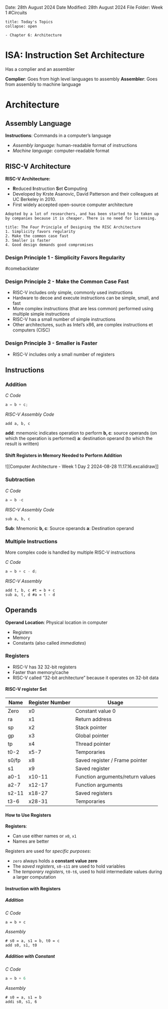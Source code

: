 Date: 28th August 2024
Date Modified: 28th August 2024
File Folder: Week 1
#Circuits

```ad-abstract
title: Today's Topics
collapse: open

- Chapter 6: Architecture

```

# ISA: Instruction Set Architecture

Has a complier and an assembler

**Complier**: Goes from high level languages to assembly
**Assembler**: Goes from assembly to machine language

# Architecture

## Assembly Language

**Instructions**: Commands in a computer’s language
- *Assembly language:* human-readable format of instructions
- *Machine language:* computer-readable format

## RISC-V Architecture

**RISC-V Architecture:**
- **R**educed **I**nstruction **S**et **C**omputing
- Developed by Krste Asanovic, David Patterson and their colleagues at UC Berkeley in 2010.
- First widely accepted open-source computer architecture

```ad-note
Adopted by a lot of researchers, and has been started to be taken up by companies because it is cheaper. There is no need for licensing.
```

```ad-important
title: The Four Principle of Designing the RISC Architecture
1. Simplicity favors regularity
2. Make the common case fast
3. Smaller is faster
4. Good design demands good compromises
```

### Design Principle 1 - Simplicity Favors Regularity

#comebacklater 

### Design Principle 2 - Make the Common Case Fast
- RISC-V includes only simple, commonly used instructions
- Hardware to decoe and execute instructions can be simple, small, and fast
- More complex instructions (that are less common) performed using multiple simple instructions
- RISC-V has a small number of simple instructions
- Other architectures, such as Intel’s x86, are complex instructions et computers (CISC)

### Design Principle 3 - Smaller is Faster

- RISC-V includes only a small number of registers

## Instructions

### Addition

*C Code*
```c
a = b + c;
```

*RISC-V Assembly Code*
```
add a, b, c
```

**add**: mnemonic indicates operation to perform 
**b, c**: source operands (on which the operation is performed)
**a**: destination operand (to which the result is written)

#### Shift Registers in Memory Needed to Perform Addition

![[Computer Architecture - Week 1 Day 2 2024-08-28 11.17.16.excalidraw]]

### Subtraction
*C Code*
```c
a = b -c
```

*RISC-V Assembly Code*
```
sub a, b, c
```

**Sub**: Mnemonic
**b, c**: Source operands
**a**: Destination operand

### Multiple Instructions

More complex code is handled by multiple RISC-V instructions

*C Code*

```c
a = b + c - d;
```
*RISC-V Assembly*
```
add t, b, c #t = b + c 
sub a, t, d #a = t - d
```
## Operands

**Operand Location**: Physical location in computer
- Registers
- Memory
- Constants (also called *immediates*)

### Registers

- RISC-V has 32 32-bit registers
- Faster than memory/cache
- RISC-V called “32-bit architecture” because it operates on 32-bit data

#### RISC-V register Set

| Name  | Register Number | Usage                            |
| ----- | --------------- | -------------------------------- |
| Zero  | x0              | Constant value 0                 |
| ra    | x1              | Return address                   |
| sp    | x2              | Stack pointer                    |
| gp    | x3              | Global pointer                   |
| tp    | x4              | Thread pointer                   |
| t0-2  | x5-7            | Temporaries                      |
| s0/fp | x8              | Saved register / Frame pointer   |
| s1    | x9              | Saved register                   |
| a0-1  | x10-11          | Function arguments/return values |
| a2-7  | x12-17          | Function arguments               |
| s2-11 | x18-27          | Saved registers                  |
| t3-6  | x28-31          | Temporaries                      |
#### How to Use Registers
**Registers**:
- Can use either names or `x0`, `x1`
- Names are better

Registers are used for *specific purposes*:
- `zero` always holds a **constant value zero**
- The *saved registers*, `s0-s11` are used to hold variables
- The *temporary registers*, `t0-t6`, used to hold intermediate values during a larger computation

#### Instruction with Registers

##### Addition

*C Code*
```
a = b + c
```

*Assembly*
```
# s0 = a, s1 = b, t0 = c
add s0, s1, t0
```

##### Addition with Constant

*C Code*
```c
a = b + 6
```
*Assembly*
```
# s0 = a, s1 = b
addi s0, s1, 6
```

